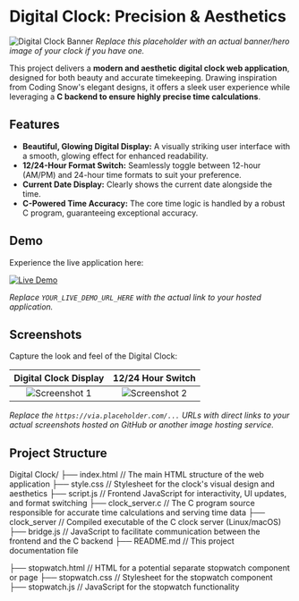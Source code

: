 # Digital Clock: Precision & Aesthetics

![Digital Clock Banner](https://via.placeholder.com/1200x400?text=Your+Project+Banner+Here)
*Replace this placeholder with an actual banner/hero image of your clock if you have one.*

This project delivers a **modern and aesthetic digital clock web application**, designed for both beauty and accurate timekeeping. Drawing inspiration from Coding Snow's elegant designs, it offers a sleek user experience while leveraging a **C backend to ensure highly precise time calculations**.

## Features

* **Beautiful, Glowing Digital Display:** A visually striking user interface with a smooth, glowing effect for enhanced readability.
* **12/24-Hour Format Switch:** Seamlessly toggle between 12-hour (AM/PM) and 24-hour time formats to suit your preference.
* **Current Date Display:** Clearly shows the current date alongside the time.
* **C-Powered Time Accuracy:** The core time logic is handled by a robust C program, guaranteeing exceptional accuracy.

## Demo

Experience the live application here:

[![Live Demo](https://img.shields.io/badge/Live%20Demo-Click%20Here-brightgreen?style=for-the-badge&logo=github)](YOUR_LIVE_DEMO_URL_HERE)

*Replace `YOUR_LIVE_DEMO_URL_HERE` with the actual link to your hosted application.*

## Screenshots

Capture the look and feel of the Digital Clock:

| Digital Clock Display | 12/24 Hour Switch |
| :-------------------: | :---------------: |
| ![Screenshot 1](https://via.placeholder.com/600x400?text=Digital+Clock+Screenshot+1) | ![Screenshot 2](https://via.placeholder.com/600x400?text=Digital+Clock+Screenshot+2) |

*Replace the `https://via.placeholder.com/...` URLs with direct links to your actual screenshots hosted on GitHub or another image hosting service.*

## Project Structure

Digital Clock/
├── index.html          // The main HTML structure of the web application
├── style.css           // Stylesheet for the clock's visual design and aesthetics
├── script.js           // Frontend JavaScript for interactivity, UI updates, and format switching
├── clock_server.c      // The C program source responsible for accurate time calculations and serving time data
├── clock_server        // Compiled executable of the C clock server (Linux/macOS)
├── bridge.js           // JavaScript to facilitate communication between the frontend and the C backend
├── README.md           // This project documentation file

├── stopwatch.html      // HTML for a potential separate stopwatch component or page
├── stopwatch.css       // Stylesheet for the stopwatch component
├── stopwatch.js        // JavaScript for the stopwatch functionality